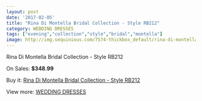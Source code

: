 ```yaml
---
layout: post
date: '2017-02-05'
title: "Rina Di Montella Bridal Collection - Style RB212"
category: WEDDING DRESSES
tags: ["evening","collection","style","bridal","montella"]
image: http://img.sequinious.com/7574-thickbox_default/rina-di-montella-bridal-collection-style-rb212.jpg
---
```

Rina Di Montella Bridal Collection - Style RB212

On Sales: **$348.99**
<a href="https://www.sequinious.com/wedding-dresses/3028-rina-di-montella-bridal-collection-style-rb212.html"><amp-img layout="responsive" width="600" height="600" src="//img.sequinious.com/7574-thickbox_default/rina-di-montella-bridal-collection-style-rb212.jpg" alt="Rina Di Montella Bridal Collection - Style RB212 0" /></a>
<a href="https://www.sequinious.com/wedding-dresses/3028-rina-di-montella-bridal-collection-style-rb212.html"><amp-img layout="responsive" width="600" height="600" src="//img.sequinious.com/7575-thickbox_default/rina-di-montella-bridal-collection-style-rb212.jpg" alt="Rina Di Montella Bridal Collection - Style RB212 1" /></a>

Buy it: [Rina Di Montella Bridal Collection - Style RB212](https://www.sequinious.com/wedding-dresses/3028-rina-di-montella-bridal-collection-style-rb212.html "Rina Di Montella Bridal Collection - Style RB212")

View more: [WEDDING DRESSES](https://www.sequinious.com/2-wedding-dresses "WEDDING DRESSES")